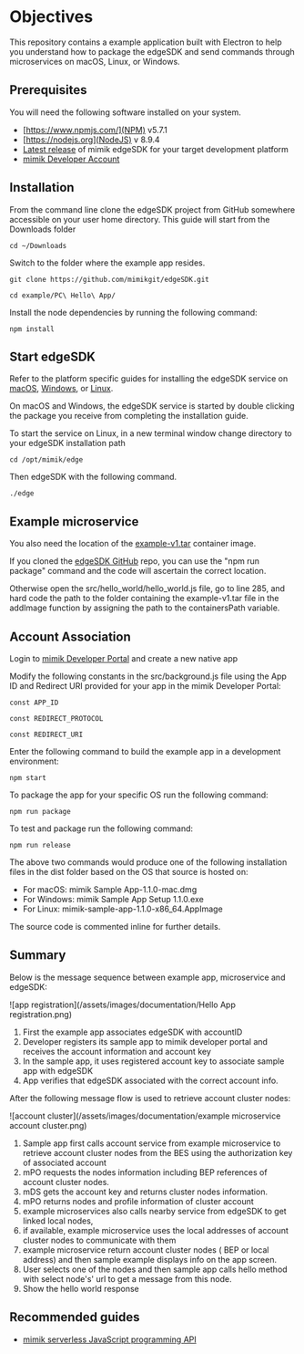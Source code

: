 # Objectives

This repository contains a example application built with Electron to help you understand how to package the edgeSDK and send commands through microservices on macOS, Linux, or Windows.

## Prerequisites

You will need the following software installed on your system.

- [https://www.npmjs.com/](NPM) v5.7.1
- [https://nodejs.org](NodeJS) v 8.9.4
- [Latest release](https://github.com/mimikgit/edgeSDK/releases/latest) of mimik edgeSDK for your target development platform
- [mimik Developer Account](http://developers-dev.mimikdev.com/dev/)

## Installation

From the command line clone the edgeSDK project from GitHub somewhere accessible on your user home directory. This guide will start from the Downloads folder

```cd ~/Downloads```

Switch to the folder where the example app resides.

```git clone https://github.com/mimikgit/edgeSDK.git```

```cd example/PC\ Hello\ App/```

Install the node dependencies by running the following command:

```npm install```

## Start edgeSDK

Refer to the platform specific guides for installing the edgeSDK service on [macOS](https://developers.mimik.com/docs/1.1.0/installation/macos.html), [Windows](https://developers.mimik.com/docs/1.1.0/installation/windows.html), or [Linux](https://developers.mimik.com/docs/1.1.0/installation/linux-ubuntu.html).

On macOS and Windows, the edgeSDK service is started by double clicking the package you receive from completing the installation guide.

To start the service on Linux, in a new terminal window change directory to your edgeSDK installation path

```cd /opt/mimik/edge```

Then edgeSDK with the following command.

```./edge```

## Example microservice

You also need the location of the [example-v1.tar](/docs/1.1.0/microservices/how-to-deploy-example-microservice.html) container image.

If you cloned the [edgeSDK GitHub](https://github.com/mimikgit/edgeSDK) repo, you can use the "npm run package" command and the code will ascertain the correct location.

Otherwise open the src/hello_world/hello_world.js file, go to line 285, and hard code the path to the folder containing the example-v1.tar file in the addImage function by assigning the path to the containersPath variable.

## Account Association

Login to [mimik Developer Portal](http://developers-dev.mimikdev.com/dev) and create a new native app

Modify the following constants in the src/background.js file using the App ID and Redirect URI provided for your app in the mimik Developer Portal:

```const APP_ID```

```const REDIRECT_PROTOCOL```

```const REDIRECT_URI```


Enter the following command to build the example app in a development environment:

```npm start```

To package the app for your specific OS run the following command:

```npm run package```

To test and package run the following command:

```npm run release```

The above two commands would produce one of the following installation files in the dist folder based on the OS that source is hosted on:

- For macOS: mimik Sample App-1.1.0-mac.dmg
- For Windows: mimik Sample App Setup 1.1.0.exe
- For Linux: mimik-sample-app-1.1.0-x86_64.AppImage

The source code is commented inline for further details.

## Summary

Below is the message sequence between example app, microservice and edgeSDK:

![app registration](/assets/images/documentation/Hello App registration.png)

1. First the example app associates edgeSDK with accountID
1. Developer registers its sample app to mimik developer portal and receives the account information and account key
1. In the sample app, it uses registered account key to associate sample app with edgeSDK 
1. App verifies that edgeSDK associated with the correct account info.

After  the following message flow is used to retrieve account cluster nodes:

![account cluster](/assets/images/documentation/example microservice account cluster.png)

1. Sample app first calls account service from example microservice to retrieve account cluster nodes from the BES using the authorization key of associated account
1. mPO requests the nodes information  including BEP references of account cluster nodes.
1. mDS gets the account key and returns cluster nodes information.
1. mPO returns nodes and profile information of cluster account
1. example microservices also calls nearby service from edgeSDK to get linked local nodes,
1. if available, example microservice uses the local addresses of account cluster nodes to communicate with them
1. example microservice return account cluster nodes ( BEP or local address)  and then sample example displays info on the app screen.
1. User selects one of the nodes and then sample app calls hello method with select node's' url to get a message from this node.
1. Show the hello world response

## Recommended guides

- [mimik serverless JavaScript programming API](https://developers.mimik.com/docs/1.1.0/resources/how-to-use-mimik-serverless-javascript-programming-api.html)
